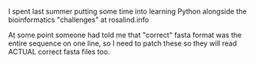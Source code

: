 I spent last summer putting some time into learning Python alongside the
bioinformatics "challenges" at rosalind.info

At some point someone had told me that "correct" fasta format was the entire
sequence on one line, so I need to patch these so they will read ACTUAL correct
fasta files too.
